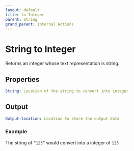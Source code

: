 ```yaml
---
layout: default
title: to Integer
parent: String
grand_parent: Internal Actions
---
```

# String to Integer
Returns an integer whose text representation is string.

## Properties
```yaml
String: Location of the string to convert into integer
```

## Output
```yaml
Output-location: Location to store the output data
```

### Example
The string of `“123”` would convert into a integer of `123`
